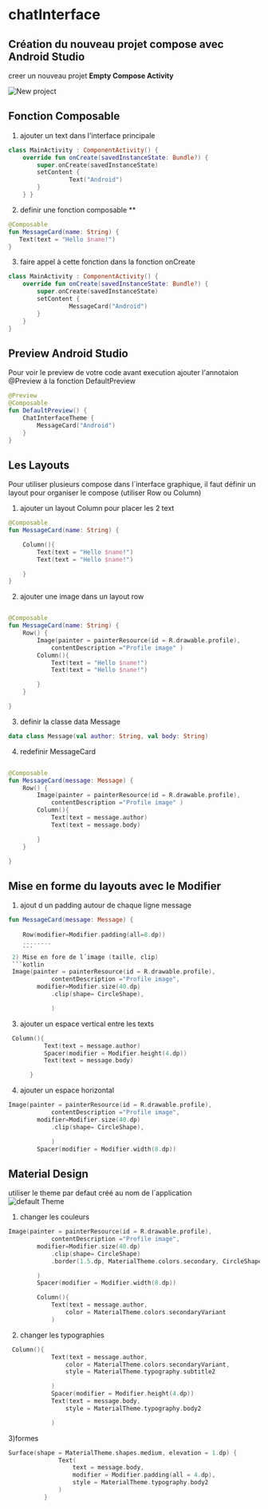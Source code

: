 # chatInterface
## Création du nouveau projet compose avec Android Studio  
creer un nouveau projet **Empty Compose Activity**  

![New project](https://github.com/mouniraz/chatInterface/blob/main/Capture.png)  

## Fonction Composable 
1) ajouter un text dans l'interface principale  
```kotlin
class MainActivity : ComponentActivity() {     
    override fun onCreate(savedInstanceState: Bundle?) {        
        super.onCreate(savedInstanceState)     
        setContent {        
                 Text("Android")        
        }       
    } }
 ``` 
 2) definir une fonction composable **
 ```kotlin
 @Composable
fun MessageCard(name: String) {
    Text(text = "Hello $name!")
}
```
  
 3) faire appel à cette fonction dans la fonction onCreate
```kotlin
class MainActivity : ComponentActivity() {
    override fun onCreate(savedInstanceState: Bundle?) {
        super.onCreate(savedInstanceState)
        setContent {
                 MessageCard("Android")
        }
    }
}

```
## Preview Android Studio  
Pour voir le preview de votre code avant execution ajouter l'annotaion @Preview á la fonction DefaultPreview
```kotlin
@Preview
@Composable
fun DefaultPreview() {
    ChatInterfaceTheme {
        MessageCard("Android")
    }
}
```
## Les Layouts
Pour utiliser plusieurs compose dans l´interface graphique, il faut définir un layout pour organiser le compose (utiliser Row ou Column)  
1) ajouter un layout Column pour placer les 2 text
```kotlin 
@Composable
fun MessageCard(name: String) {

    Column(){
        Text(text = "Hello $name!")
        Text(text = "Hello $name!")

    }
}
```
2) ajouter une image dans un layout row 

```kotlin

@Composable
fun MessageCard(name: String) {
    Row() {
        Image(painter = painterResource(id = R.drawable.profile), 
            contentDescription ="Profile image" )
        Column(){
            Text(text = "Hello $name!")
            Text(text = "Hello $name!")

        }
    }

}
```

3) definir la classe data Message
```kotlin
data class Message(val author: String, val body: String)
```
4) redefinir MessageCard  
```kotlin 

@Composable
fun MessageCard(message: Message) {
    Row() {
        Image(painter = painterResource(id = R.drawable.profile),
            contentDescription ="Profile image" )
        Column(){
            Text(text = message.author)
            Text(text = message.body)

        }
    }

}
```

## Mise en forme du layouts avec le Modifier 
1) ajout d un padding autour de chaque ligne message
```kotlin
fun MessageCard(message: Message) {
    
    Row(modifier=Modifier.padding(all=8.dp)) 
    ........
    ```
 2) Mise en fore de l´image (taille, clip)
 ```kotlin
 Image(painter = painterResource(id = R.drawable.profile),
            contentDescription ="Profile image",
        modifier=Modifier.size(40.dp)
            .clip(shape= CircleShape),

            )
  ```
  3) ajouter un espace vertical entre les texts
  ```kotlin
   Column(){
            Text(text = message.author)
            Spacer(modifier = Modifier.height(4.dp))
            Text(text = message.body)

        }
   ```
   4) ajouter un espace horizontal 
```kotlin
Image(painter = painterResource(id = R.drawable.profile),
            contentDescription ="Profile image",
        modifier=Modifier.size(40.dp)
            .clip(shape= CircleShape),

            )
        Spacer(modifier = Modifier.width(8.dp))
  ```
## Material Design
utiliser le theme par defaut créé au nom de l´application   
![default Theme](https://github.com/mouniraz/chatInterface/blob/main/themepng.png)   
1) changer les couleurs
```kotlin
Image(painter = painterResource(id = R.drawable.profile),
            contentDescription ="Profile image",
        modifier=Modifier.size(40.dp)
            .clip(shape= CircleShape)
            .border(1.5.dp, MaterialTheme.colors.secondary, CircleShape)

        )
        Spacer(modifier = Modifier.width(8.dp))

        Column(){
            Text(text = message.author,
                color = MaterialTheme.colors.secondaryVariant
            )
```
         
2) changer les typographies 

```kotlin
 Column(){
            Text(text = message.author,
                color = MaterialTheme.colors.secondaryVariant,
                style = MaterialTheme.typography.subtitle2

            )
            Spacer(modifier = Modifier.height(4.dp))
            Text(text = message.body,
                style = MaterialTheme.typography.body2

            )
  ```
  3)formes
  ```kotlin
  Surface(shape = MaterialTheme.shapes.medium, elevation = 1.dp) {
                Text(
                    text = message.body,
                    modifier = Modifier.padding(all = 4.dp),
                    style = MaterialTheme.typography.body2
                )
            }
  ```
  
   

